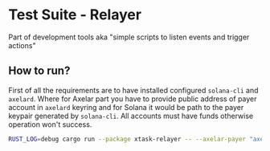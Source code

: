 # Test Suite - Relayer
Part of development tools aka "simple scripts to listen events and trigger actions"

## How to run?

First of all the requirements are to have installed configured `solana-cli` and `axelard`. Where for Axelar part you have to provide public address of payer account in `axelard` keyring and for Solana it would be path to the payer keypair generated by `solana-cli`. All accounts must have funds otherwise operation won't success. 

```bash
RUST_LOG=debug cargo run --package xtask-relayer -- --axelar-payer "axelar19h4e6wfmp94zu0w6dxst95j06dkhhanmcdsh8x" --solana-payer-path "~/.config/solana/id.json" --rpc-addr "http://devnet.rpc.axelar.dev:26657" --fees "0.050uwasm" --fees-ratio "1.4" --axelar-gateway-addr "axelar1gjeqeety8cd5tytg3mwtqzu83a7932kq9993yhmdw3usvwm2w3eq54du49" --axelar-verifier-addr "axelar1080lh23sjfm7n26wg7hs8tr5dzgt32h9h8uudkfx8f2u3m5v7h4s0nam48" --solana-tx-commitment "confirmed" --solana-rpc-addr "https://api.devnet.solana.com" --solana-tx-limit 1
```


